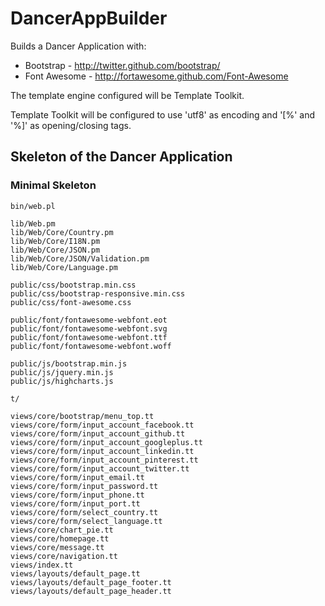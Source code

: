# DancerAppBuilder

Builds a Dancer Application with:

* Bootstrap - http://twitter.github.com/bootstrap/
* Font Awesome - http://fortawesome.github.com/Font-Awesome

The template engine configured will be Template Toolkit.

Template Toolkit will be configured to use 'utf8' as encoding and '[%' and '%]' as opening/closing tags.

## Skeleton of the Dancer Application

### Minimal Skeleton

```shell
bin/web.pl

lib/Web.pm
lib/Web/Core/Country.pm
lib/Web/Core/I18N.pm
lib/Web/Core/JSON.pm
lib/Web/Core/JSON/Validation.pm
lib/Web/Core/Language.pm

public/css/bootstrap.min.css  
public/css/bootstrap-responsive.min.css  
public/css/font-awesome.css

public/font/fontawesome-webfont.eot
public/font/fontawesome-webfont.svg
public/font/fontawesome-webfont.ttf
public/font/fontawesome-webfont.woff

public/js/bootstrap.min.js
public/js/jquery.min.js
public/js/highcharts.js

t/

views/core/bootstrap/menu_top.tt
views/core/form/input_account_facebook.tt
views/core/form/input_account_github.tt
views/core/form/input_account_googleplus.tt
views/core/form/input_account_linkedin.tt
views/core/form/input_account_pinterest.tt
views/core/form/input_account_twitter.tt
views/core/form/input_email.tt
views/core/form/input_password.tt
views/core/form/input_phone.tt
views/core/form/input_port.tt
views/core/form/select_country.tt
views/core/form/select_language.tt
views/core/chart_pie.tt
views/core/homepage.tt
views/core/message.tt
views/core/navigation.tt
views/index.tt
views/layouts/default_page.tt
views/layouts/default_page_footer.tt
views/layouts/default_page_header.tt
```